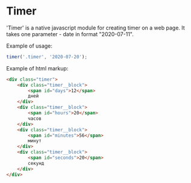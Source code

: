 # Timer

'Timer' is a native javascript module for creating timer on a web page. It takes one parameter - date in format "2020-07-11".

Example of usage:

```javascript
timer('.timer', '2020-07-20');
```

Example of html markup:

```html
<div class="timer">
    <div class="timer__block">
        <span id="days">12</span>
        дней
    </div>
    <div class="timer__block">
        <span id="hours">20</span>
        часов
    </div>
    <div class="timer__block">
        <span id="minutes">56</span>
        минут
    </div>
    <div class="timer__block">
        <span id="seconds">20</span>
        секунд
    </div>
</div>
```
